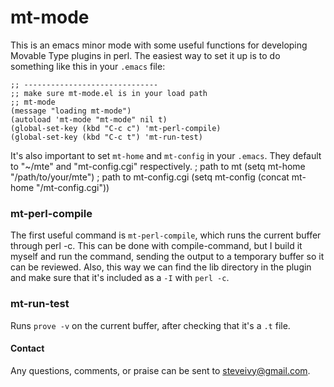 # mt-mode

This is an emacs minor mode with some useful functions for developing Movable Type plugins in perl. The easiest way to set it up is to do something like this in your `.emacs` file:

    ;; ------------------------------
    ;; make sure mt-mode.el is in your load path
    ;; mt-mode
    (message "loading mt-mode")
    (autoload 'mt-mode "mt-mode" nil t)
    (global-set-key (kbd "C-c c") 'mt-perl-compile)
    (global-set-key (kbd "C-c t") 'mt-run-test)

It's also important to set `mt-home` and `mt-config` in your `.emacs`. They default to "~/mte" and "mt-config.cgi" respectively.
     ; path to mt
    (setq mt-home "/path/to/your/mte")
    ; path to mt-config.cgi
    (setq mt-config (concat mt-home "/mt-config.cgi"))


### mt-perl-compile

The first useful command is `mt-perl-compile`, which runs the current buffer through perl -c. This can be done with compile-command, but I build it myself and run the command, sending the output to a temporary buffer so it can be reviewed. Also, this way we can find the lib directory in the plugin and make sure that it's included as a `-I` with `perl -c`.

### mt-run-test

Runs `prove -v` on the current buffer, after checking that it's a `.t` file.

#### Contact

Any questions, comments, or praise can be sent to <steveivy@gmail.com>.
